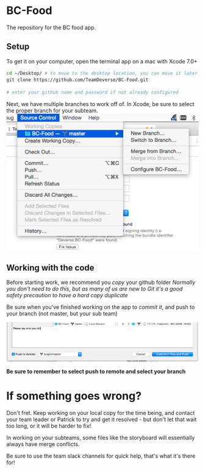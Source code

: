 # BC-Food
The repository for the BC food app.

## Setup

To get it on your computer, open the terminal app on a mac with Xcode 7.0+

```bash
cd ~/Desktop/ # to move to the desktop location, you can move it later
git clone https://github.com/TeamDeverse/BC-Food.git

# enter your github name and password if not already configured
```

Next, we have multiple branches to work off of. In Xcode, be sure to select the proper branch for your subteam.
![Install MCprep](/misc/branches.png?raw=true)

## Working with the code

Before starting work, we recommend you *copy* your github folder
  *Normally you don't need to do this, but as many of us are new to Git it's a good safety precaution to have a hard copy duplicate*


Be sure when you've finished working on the app to *commit it*, and push to your branch (not master, but your sub team)

![Install MCprep](/misc/commit-and-push.png?raw=true)

**Be sure to remember to select push to remote and select your branch**


# If something goes wrong?
Don't fret. Keep working on your local copy for the time being, and contact your team leader or Patrick to try and get it resolved - but don't let that wait too long, or it will be harder to fix!

In working on your subteams, some files like the storyboard will essentially always have merge conflicts.

Be sure to use the team slack channels for quick help, that's what it's there for!